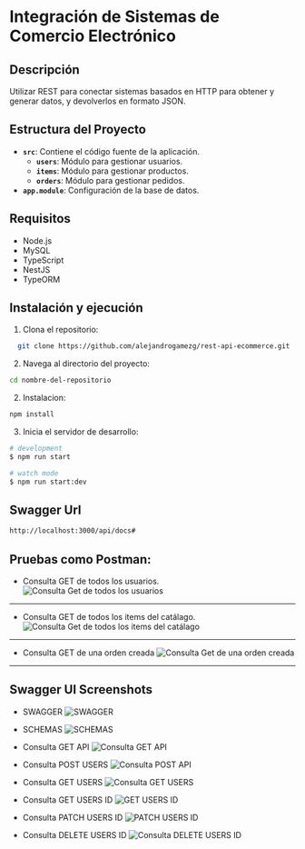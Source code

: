 # Integración de Sistemas de Comercio Electrónico

## Descripción

Utilizar REST para conectar sistemas basados en HTTP para obtener y generar datos, y devolverlos en formato JSON.

## Estructura del Proyecto

- **`src`**: Contiene el código fuente de la aplicación.
  - **`users`**: Módulo para gestionar usuarios.
  - **`items`**: Módulo para gestionar productos.
  - **`orders`**: Módulo para gestionar pedidos.
- **`app.module`**: Configuración de la base de datos.

## Requisitos

- Node.js
- MySQL
- TypeScript
- NestJS
- TypeORM


## Instalación y ejecución

1. Clona el repositorio:
```bash
  git clone https://github.com/alejandrogamezg/rest-api-ecommerce.git
```

2. Navega al directorio del proyecto:
```bash
cd nombre-del-repositorio
```

2. Instalacion:
```bash
npm install
```
3. Inicia el servidor de desarrollo:
```bash
# development
$ npm run start

# watch mode
$ npm run start:dev
```
## Swagger Url

```bash
http://localhost:3000/api/docs#
```

## Pruebas como Postman:

- Consulta GET de todos los usuarios.
![Consulta Get de todos los usuarios](./screenshots/get_users_POSTMAN.png)
---
- Consulta GET de todos los items del catálago.
![Consulta Get de todos los items del catálago](./screenshots/get_items_POSTMAN.png)
---
- Consulta GET de una orden creada
![Consulta Get de una orden creada](./screenshots/get_order_2_POSTMAN.png)
---


## Swagger UI Screenshots

- SWAGGER
![SWAGGER](./screenshots/SWAGGER.png)

- SCHEMAS
![SCHEMAS](./screenshots/SCHEMAS.png)

- Consulta GET API
![Consulta GET API](./screenshots/GET.png)

- Consulta POST USERS
![Consulta POST API](./screenshots/POST_USERS.png)

- Consulta GET USERS
![Consulta GET USERS](./screenshots/GET_USERS_.png)

- Consulta GET USERS ID
![GET USERS ID](./screenshots/GET_USERS_ID.png)

- Consulta PATCH USERS ID
![PATCH USERS ID](./screenshots/PATCH_USERT_ID.png)

- Consulta DELETE USERS ID
![Consulta DELETE USERS ID](./screenshots/DELETE_USER_ID.png)